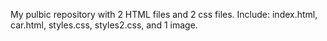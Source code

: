 My pulbic repository with 2 HTML files and 2 css files. Include: index.html, car.html, styles.css, styles2.css, and 1 image.
